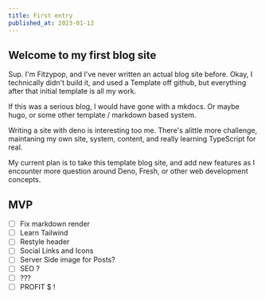 ```yaml
---
title: First entry
published_at: 2023-01-13
---
```


## Welcome to my first blog site

Sup. I'm Fitzypop, and I've never written an actual blog site before. Okay, I technically didn't build it, and used a Template off 
github, but everything after that initial template is all my work.

If this was a serious blog, I would have gone with a mkdocs. Or maybe hugo, or some other template / markdown based system.

Writing a site with deno is interesting too me. There's alittle more challenge, maintaning my own site, system, content, 
and really learning TypeScript for real.

My current plan is to take this template blog site, and add new features as I encounter more question around Deno, 
Fresh, or other web development concepts.

## MVP

- [ ] Fix markdown render
- [ ] Learn Tailwind
- [ ] Restyle header
- [ ] Social Links and Icons
- [ ] Server Side image for Posts?
- [ ] SEO ?
- [ ] ???
- [ ] PROFIT $ !
